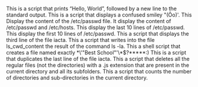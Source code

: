This is a script that prints “Hello, World”, followed by a new line to the standard output.
This is a script that displays a confused smiley "(Ôo)'.
This Display the content of the /etc/passwd file.
It display the content of /etc/passwd and /etc/hosts.
This display the last 10 lines of /etc/passwd.
This display the first 10 lines of /etc/passwd.
This a script that displays the third line of the file iacta.
This a script that writes into the file ls_cwd_content the result of the command ls -la.
This a shell script that creates a file named exactly \*\\'"Best School"\'\\*$\?\*\*\*\*\*:)
This is a script that duplicates the last line of the file iacta.
This  a script that deletes all the regular files (not the directories) with a .js extension that are present in the current directory and all its subfolders.
This a script that counts the number of directories and sub-directories in the current directory.
